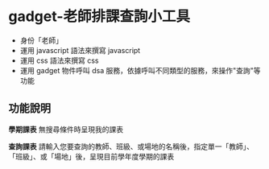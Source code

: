 ﻿gadget-老師排課查詢小工具
==========================

* 身份「老師」
* 運用 javascript 語法來撰寫 javascript
* 運用 css 語法來撰寫 css
* 運用 gadget 物件呼叫 dsa 服務，依據呼叫不同類型的服務，來操作"查詢"等功能

功能說明
-------
**學期課表**
無搜尋條件時呈現我的課表

**查詢課表**
請輸入您要查詢的教師、班級、或場地的名稱後，指定單一「教師」、「班級」、或「場地」後，呈現目前學年度學期的課表
